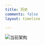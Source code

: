 ```yaml
---
title: 历史
comments: false
layout: timeline

---
```


![当前架构](https://wx1.sinaimg.cn/large/87b7d2fcgy1gjtu9xa64mj21b90u044w.jpg)